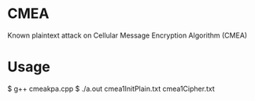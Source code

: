 # CMEA
Known plaintext attack on Cellular Message Encryption Algorithm (CMEA)

# Usage
$ g++ cmeakpa.cpp
$ ./a.out cmea1InitPlain.txt cmea1Cipher.txt
